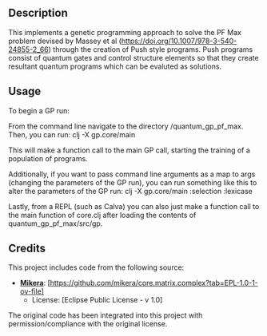 ## Description

This implements a genetic programming approach to solve the PF Max problem devised by Massey et al (https://doi.org/10.1007/978-3-540-24855-2_66) through the creation of Push style programs. Push programs consist of quantum gates and control structure elements so that they create resultant quantum programs which can be evaluted as solutions. 

## Usage
To begin a GP run:

From the command line navigate to the directory /quantum_gp_pf_max. Then, you can run:
  clj -X gp.core/main

This will make a function call to the main GP call, starting the training of a population of programs.

Additionally, if you want to pass command line arguments as a map to args (changing the parameters of the GP run), you can run something like this to alter the parameters of the GP run:
  clj -X gp.core/main :selection :lexicase

Lastly, from a REPL (such as Calva) you can also just make a function call to the main function of core.clj after loading the contents of quantum_gp_pf_max/src/gp.

## Credits

This project includes code from the following source:

- **[Mikera](https://github.com/mikera)**: [https://github.com/mikera/core.matrix.complex?tab=EPL-1.0-1-ov-file]
  - License: [Eclipse Public License - v 1.0]

The original code has been integrated into this project with permission/compliance with the original license.
